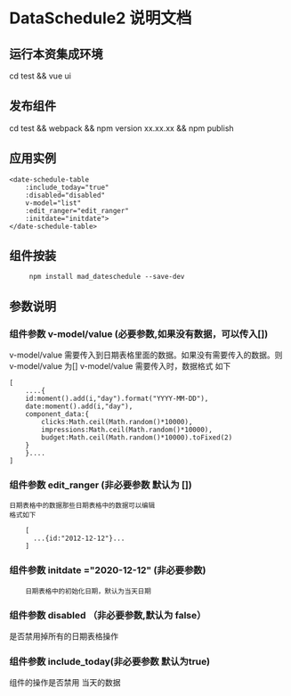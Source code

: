 # DataSchedule2 说明文档
## 运行本资集成环境
  cd test && vue ui
## 发布组件
   cd test && webpack && npm version xx.xx.xx && npm publish
## 应用实例 
```
<date-schedule-table 
	:include_today="true"  
	:disabled="disabled" 
	v-model="list" 
	:edit_ranger="edit_ranger" 
	:initdate="initdate"> 
</date-schedule-table>
```
## 组件按装
```
     npm install mad_dateschedule --save-dev
```
## 参数说明
### 组件参数 v-model/value (必要参数,如果没有数据，可以传入[])

v-model/value 需要传入到日期表格里面的数据。如果没有需要传入的数据。则v-model/value 为[]
v-model/value 需要传入时，数据格式 如下

	
	[
	    ....{
		id:moment().add(i,"day").format("YYYY-MM-DD"),
		date:moment().add(i,"day"),
		component_data:{
		    clicks:Math.ceil(Math.random()*10000),
		    impressions:Math.ceil(Math.random()*10000),
		    budget:Math.ceil(Math.random()*10000).toFixed(2)
		}
	    }....
	]
    	

### 组件参数 edit_ranger (非必要参数 默认为 [])
    日期表格中的数据那些日期表格中的数据可以编辑
    格式如下
    
        [
          ...{id:"2012-12-12"}...
        ]
    

### 组件参数 initdate ="2020-12-12" (非必要参数)
        日期表格中的初始化日期，默认为当天日期


### 组件参数 disabled （非必要参数,默认为 false）
是否禁用掉所有的日期表格操作


### 组件参数 include_today(非必要参数 默认为true)
组件的操作是否禁用 当天的数据
